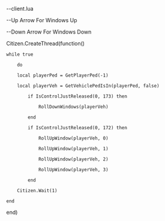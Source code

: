 --client.lua

--Up Arrow For Windows Up

--Down Arrow For Windows Down

Citizen.CreateThread(function()

    while true
    
    	do
	
		local playerPed = GetPlayerPed(-1)
		
		local playerVeh = GetVehiclePedIsIn(playerPed, false)
		
			if IsControlJustReleased(0, 173) then
			
				RollDownWindows(playerVeh)
				
			end
			
			if IsControlJustReleased(0, 172) then
			
				RollUpWindow(playerVeh, 0)
				
				RollUpWindow(playerVeh, 1)
				
				RollUpWindow(playerVeh, 2)
				
				RollUpWindow(playerVeh, 3)
				
			end
			
		Citizen.Wait(1)
		
	end
	
end)

